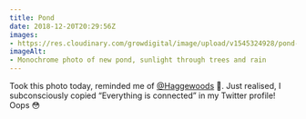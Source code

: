 ```yaml
---
title: Pond
date: 2018-12-20T20:29:56Z
images: 
- https://res.cloudinary.com/growdigital/image/upload/v1545324928/pond-B6018726.jpg
imageAlt: 
- Monochrome photo of new pond, sunlight through trees and rain
---
```


Took this photo today, reminded me of [@Haggewoods](https://mobile.twitter.com/Haggewoods) 🙂. Just realised, I subconsciously copied “Everything is connected” in my Twitter profile! Oops 😳
